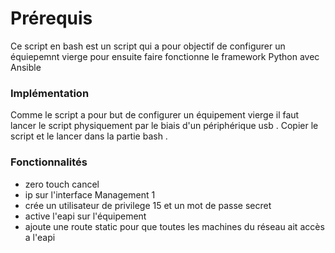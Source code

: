 # Prérequis

Ce script en bash est un script qui a pour objectif de configurer un équiepemnt vierge pour ensuite faire fonctionne le framework Python avec Ansible

### Implémentation

Comme le script a pour but de configurer un équipement vierge il faut lancer le script physiquement par le biais d'un périphérique usb .
Copier le script et le lancer dans la partie bash .

### Fonctionnalités

- zero touch cancel
- ip sur l'interface Management 1
- crée un utilisateur de privilege 15 et un mot de passe secret
- active l'eapi sur l'équipement
- ajoute une route static pour que toutes les machines du réseau ait accès a l'eapi
